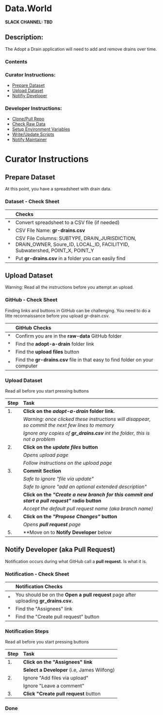 # Data.World
**SLACK CHANNEL: TBD**
## Description:
The Adopt a Drain application will need to add and remove drains over time. 

### Contents 
### Curator Instructions:
* [Prepare Dataset](#prepare-dataset)
* [Upload Dataset](#upload-dataset)
* [Notifiy Developer](#notify-developer)

### Developer Instructions:
* [Clone/Pull Repo](#clone-repo)
* [Check Raw Data](#check-raw-data)
* [Setup Environment Variables](#env-variables)
* [Write/Update Scripts](#scripting)
* [Notify Maintainer](#notify-maintainer)

# Curator Instructions

## <a id="prepare-dataset">Prepare Dataset</a>
At this point, you have a spreadsheet with drain data.
    
### Dataset - Check Sheet

|    | Checks |
| :- | :- |
| * | Convert spreadsheet to a CSV file (if needed)  |
| * | CSV File Name: **gr-drains.csv**  |
| * | CSV File Columns: SUBTYPE, DRAIN_JURISDICTION, DRAIN_OWNER, Soure_ID, LOCAL_ID, FACILITYID, Subwatershed, POINT_X, POINT_Y  |
| * | Put **gr-drains.csv** in a folder you can easily find |
    
## <a id="upload-dataset">Upload Dataset</a>
Warning: Read all the instructions before you attempt an upload. 

### GitHub - Check Sheet 
 Finding links and buttons in GitHub can be challenging.  You need to do a litte reconnaissance before you upload gr-drain.csv. 
 
|    | GitHub Checks |
| :- | :- |
| * |  Confirm you are in the **raw-data** GitHub folder   |
| * |  Find the **adopt-a-drain** folder link  |
| * |  Find the **upload files** button  |
| * |  Find the **gr-drains.csv** file in that easy to find folder on your computer  |

### Upload Dataset
Read all before you start pressing buttons

| Step |  Task |
| :- | :- |
| 1. | **Click on the _adopt-a-drain_ folder link.**  |
|   | _Warning: once clicked these instructions will disappear, so commit the next few lines to memory_ |
|   | _Ignore any copies of **gr_drains.csv** int the folder, this is not a problem_ |
| 2. | **Click on the _update files_ button**  |
|   | _Opens upload page_ |
|   | _Follow instructions on the upload page_ |
| 3. | **Commit Section** |
|   | _Safe to ignore "file via update"_   |
|   | _Safe to ignore "add an optional extended description"_   |
|   | **Click on the _"Create a new branch for this commit and start a pull request"_ radio button** |
|   | _Accept the default pull request name (aka branch name)_
| 4. | **Click on the _"Propose Changes"_ button** |
|   | _Opens **pull request** page_ |
| 5. | **Move on to **Notify Developer** below|


## <a id="notify-developer">Notify Developer (aka Pull Request)</a>
Notification occurs during what GitHub call a **pull request.**  Is what it is.  

### Notification - Check Sheet

|    | Notification Checks |
| :- | :- |
| * | You should be on the **Open a pull request** page after uploading **gr_drains.csv.**  |
| * |  Find the "Assignees" link  |
| * |  Find the "Create pull request" button |

### Notification Steps
Read all before you start pressing buttons

| Step |  Task |
| :- | :- |
| 1. | **Click on the "Assignees" link** |
|   | **Select a Developer** (i.e, James Wilfong) |
| 2. | Ignore "Add files via upload" |
|   | Ignore "Leave a comment" |
| 3. | **Click "Create pull request** button |

### Done
